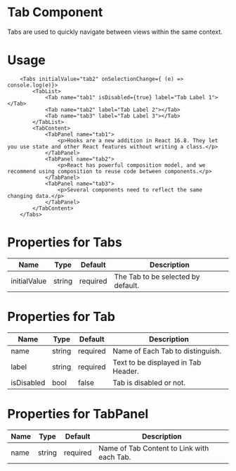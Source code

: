 # Tab Component

Tabs are used to quickly navigate between views within the same context.

# Usage
```
    <Tabs initialValue="tab2" onSelectionChange={ (e) => console.log(e)}>
        <TabList>
            <Tab name="tab1" isDisabled={true} label="Tab Label 1"></Tab>
            <Tab name="tab2" label="Tab Label 2"></Tab>
            <Tab name="tab3" label="Tab Label 3"></Tab>
        </TabList>
        <TabContent>
            <TabPanel name="tab1">
                <p>Hooks are a new addition in React 16.8. They let you use state and other React features without writing a class.</p>
            </TabPanel>
            <TabPanel name="tab2">
                <p>React has powerful composition model, and we recommend using composition to reuse code between components.</p>
            </TabPanel>
            <TabPanel name="tab3">
                <p>Several components need to reflect the same changing data.</p>
            </TabPanel>
        </TabContent>
    </Tabs>
```

# **Properties for Tabs**

| Name | Type | Default | Description
| --- | --- | --- | --- |
| initialValue | string | required | The Tab to be selected by default.

# **Properties for Tab**

| Name | Type | Default | Description
| --- | --- | --- | --- |
| name | string | required | Name of Each Tab to distinguish.
| label | string | required | Text to be displayed in Tab Header.
| isDisabled | bool | false | Tab is disabled or not.

# **Properties for TabPanel**

| Name | Type | Default | Description
| --- | --- | --- | --- |
| name | string | required | Name of Tab Content to Link with each Tab.







